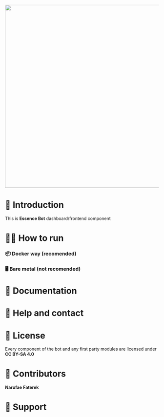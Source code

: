 <div>
    <p align="center"><img src="https://cdn.discordapp.com/attachments/909529151478841406/1219065265333997648/banner-frame-essence-bot-bg.svg?ex=6609f200&is=65f77d00&hm=c29725721f859372ff62e4bbd45fb987a138838cfc48d16659fa12c7bb9b06e9&" width="600"></img></p>
</div>

# 📖 Introduction

This is **Essence Bot** dashboard/frontend component

# 🧑‍💻 How to run

### 📦 Docker way (**recomended**)

### 🖥️ Bare metal (**not recomended**)

# 📄 Documentation

# 💬 Help and contact

# 📃 License

Every component of the bot and any first party modules are licensed under **CC BY-SA 4.0**

# 🤝 Contributors

**Narufae**
**Faterek**
 

# 💖 Support
